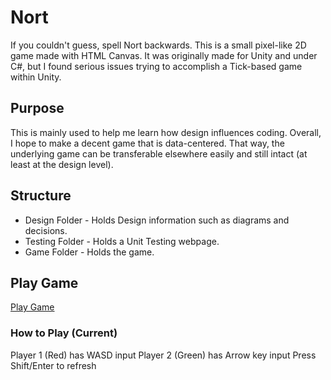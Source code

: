 # Nort
If you couldn't guess, spell Nort backwards. This is a small pixel-like 2D game made with HTML Canvas. It was originally made for Unity and under C#, but I found serious issues trying to accomplish a Tick-based game within Unity.

## Purpose
This is mainly used to help me learn how design influences coding. Overall, I hope to make a decent game that is data-centered. That way, the underlying game can be transferable elsewhere easily and still intact (at least at the design level).

## Structure
- Design Folder - Holds Design information such as diagrams and decisions.
- Testing Folder - Holds a Unit Testing webpage.
- Game Folder - Holds the game.

## Play Game
[Play Game](http://htmlpreview.github.io/?https://github.com/superdime/Nort/blob/master/Game/index.html)

### How to Play (Current)
Player 1 (Red) has WASD input
Player 2 (Green) has Arrow key input
Press Shift/Enter to refresh